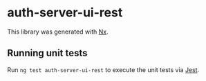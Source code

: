 # auth-server-ui-rest

This library was generated with [Nx](https://nx.dev).

## Running unit tests

Run `ng test auth-server-ui-rest` to execute the unit tests via [Jest](https://jestjs.io).
